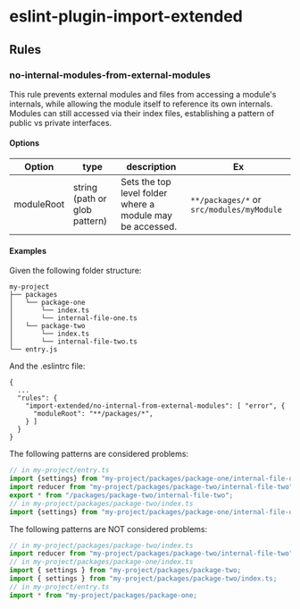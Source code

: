 # eslint-plugin-import-extended

## Rules

### no-internal-modules-from-external-modules

This rule prevents external modules and files from accessing a module's internals, while allowing the module itself to reference its own internals.
Modules can still accessed via their index files, establishing a pattern of public vs private interfaces.

#### Options

| Option     | type                          | description                                               | Ex                                        |
| ---------- | ----------------------------- | --------------------------------------------------------- | ----------------------------------------- |
| moduleRoot | string (path or glob pattern) | Sets the top level folder where a module may be accessed. | `**/packages/*` or `src/modules/myModule` |

#### Examples

Given the following folder structure:

```
my-project
├── packages
│   └── package-one
│       └── index.ts
│       └── internal-file-one.ts
│   └── package-two
│       └── index.ts
│       └── internal-file-two.ts
└── entry.js
```

And the .eslintrc file:

```
{
  ...
  "rules": {
    "import-extended/no-internal-from-external-modules": [ "error", {
      "moduleRoot": "**/packages/*",
    } ]
  }
}
```

The following patterns are considered problems:

```js
// in my-project/entry.ts
import {settings} from "my-project/packages/package-one/internal-file-one";
import reducer from "my-project/packages/package-two/internal-file-two";
export * from "/packages/package-two/internal-file-two";
// in my-project/packages/package-two/index.ts
import {settings} from "my-project/packages/package-one/internal-file-one";
```

The following patterns are NOT considered problems:

```js
// in my-project/packages/package-two/index.ts
import reducer from "my-project/packages/package-two/internal-file-two";
// in my-project/packages/package-one/index.ts
import { settings } from "my-project/packages/package-two;
import { settings } from "my-project/packages/package-two/index.ts;
// in my-project/entry.ts
import * from "my-project/packages/package-one;
```
